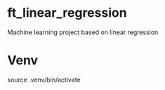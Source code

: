# ft_linear_regression
Machine learning project based on linear regression

# Venv
source .venv/bin/activate